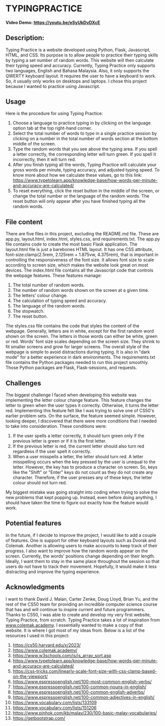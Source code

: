 # TYPINGPRACTICE
#### Video Demo: <https://youtu.be/eSyUkDvDXcE>
## Description:

Typing Practice is a website developed using Python, Flask, Javascript, HTML, and CSS. Its purpose is to allow people to practice their typing skills by typing a set number of random words. This website will then calculate their typing speed and accuracy. Currently, Typing Practice only supports two languages, English and Bahasa Malaysia. Also, it only supports the QWERTY keyboard layout. It requires the user to have a keyboard to work. So, it usually only works on desktops and laptops. I chose this project because I wanted to practice using Javascript. 

## Usage

Here is the procedure for using Typing Practice:
1. Choose a language to practice typing in by clicking on the language option tab at the top right-hand corner.
2. Select the total number of words to type in a single practice session by clicking on a number in the total number of words section at the bottom middle of the screen.
3. Type the random words that you see above the typing area. If you spell a letter correctly, the corresponding letter will turn green. If you spell it incorrectly, then it will turn red.
4. After you finish typing all the words, Typing Practice will calculate your gross words per minute, typing accuracy, and adjusted typing speed. To know more about how we calculate these values, go to this link: https://www.typetolearn.app/knowledge-base/how-words-per-minute-and-accuracy-are-calculated/
5. To reset everything, click the reset button in the middle of the screen, or change the total number or the language of the random words. The reset button will only appear after you have finished typing all the random words.

## File content

There are five files in this project, excluding the README.md file. These are app.py, layout.html, index.html, styles.css, and requirements.txt. The app.py file contains code to create the most basic Flask application. The layout.html file is just a barebones HTML layout. It has one CSS attribute, font-size:clamp(2.5rem, 2.125rem + 1.875vw, 4.375rem), that is important in controlling the responsiveness of the font size. It allows font size to scale according to screen size, which makes the website look great on most devices. The index.html file contains all the Javascript code that controls the webpage features. These features manage:
1. The total number of random words.
2. The number of random words shown on the screen at a given time.
3. The letters' colour change.
4. The calculation of typing speed and accuracy.
5. The language of the random words.
6. The stopwatch.
7. The reset button.

The styles.css file contains the code that styles the content of the webpage. Generally, letters are in white, except for the first random word shown on the screen. The letters in those words can either be white, green or red. Words' font size scales depending on the screen size. They shrink to fit smaller screens and grow for larger screens. The overall style of the webpage is simple to avoid distractions during typing. It is also in "dark mode" for a better experience in dark environments. The requirements.txt file contains the Python packages needed to run this project smoothly. Those Python packages are Flask, Flask-sessions, and requests.

## Challenges

The biggest challenge I faced when developing this website was implementing the letter colour change feature. This feature changes the letter to green when the user types it correctly. Otherwise, it turns the letter red. Implementing this feature felt like I was trying to solve one of CS50's earlier problem sets. On the surface, the feature seemed simple. However, looking deeper, I discovered that there were more conditions that I needed to take into consideration. These conditions were:
1. If the user spells a letter correctly, it should turn green only if the previous letter is green or if it is the first letter. 
2. If the previous letter is red, the current letter should also turn red regardless if the user spelt it correctly.
3. When a user misspells a letter, the letter should turn red. A letter misspelling occurs when the key pressed by the user is unequal to the letter. However, the key has to produce a character on screen. So, keys like the "Shift" or "Enter" keys do not count as they do not create any character. Therefore, if the user presses any of these keys, the letter colour should not turn red.

My biggest mistake was going straight into coding when trying to solve the new problems that kept popping up. Instead, even before doing anything, I should have taken the time to figure out exactly how the feature would work.

## Potential features

In the future, if I decide to improve the project, I would like to add a couple of features. One is support for other keyboard layouts such as Dvorak and Colemak. Another is allowing users to make accounts to keep track of their progress. I also want to improve how the random words appear on the screen. Currently, the words' positions change depending on their length. Ideally, I want them to stay in the same place throughout the session so that users do not have to track their movement. Hopefully, it would make it less distracting and improve the typing experience.

## Acknowledgments

I want to thank David J. Malan, Carter Zenke, Doug Lloyd, Brian Yu, and the rest of the CS50 team for providing an incredible computer science course that has and will continue to inspire current and future programmers. Thanks to CS50, I was able to create and develop my very first website, Typing Practice, from scratch. Typing Practice takes a lot of inspiration from www.colemak.academy. I essentially wanted to make a copy of that website. It is where I got most of my ideas from. Below is a list of the resources I used in this project:
1. https://cs50.harvard.edu/x/2023/ 
2. https://www.colemak.academy/
3. https://www.w3schools.com/js/js_array_sort.asp
4. https://www.typetolearn.app/knowledge-base/how-words-per-minute-and-accuracy-are-calculated/
5. https://css-tricks.com/linearly-scale-font-size-with-css-clamp-based-on-the-viewport/
6. https://www.espressoenglish.net/100-most-common-english-verbs/
7. https://www.espressoenglish.net/100-common-nouns-in-english/
8. https://www.espressoenglish.net/100-common-english-adverbs/
9. https://www.espressoenglish.net/100-common-adjectives-in-english/
10. https://www.vocabulary.com/lists/133109
11. https://www.vocabulary.com/lists/151206
12. https://www.pinhok.com/kb/malay/230/100-basic-malay-vocabularies/
13. https://getbootstrap.com/
